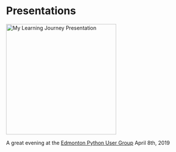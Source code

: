 # Presentations

<div><a href="https://github.com/cschellenberger/Presentations/blob/master/My%20Learning%20Journey.pdf"><img src="https://s3-us-west-2.amazonaws.com/schellenbergers3bucket/My+Learning+Journey.jpg" alt="My Learning Journey Presentation" width="300"></a></div>

A great evening at the [Edmonton Python User Group](https://www.edmontonpy.com) April 8th, 2019
